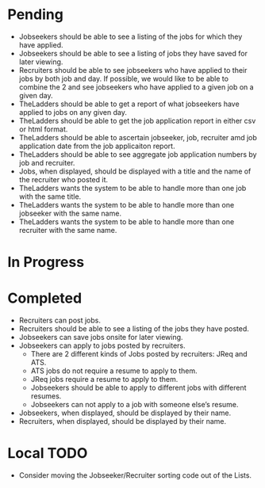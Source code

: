# Pending

+ Jobseekers should be able to see a listing of the jobs for which they have applied.
+ Jobseekers should be able to see a listing of jobs they have saved for later viewing.
+ Recruiters should be able to see jobseekers who have applied to their jobs by both job and day. If possible, we would like to be able to combine the 2 and see jobseekers who have applied to a given job on a given day.
+ TheLadders should be able to get a report of what jobseekers have applied to jobs on any given day.
+ TheLadders should be able to get the job application report in either csv or html format.
+ TheLadders should be able to ascertain jobseeker, job, recruiter amd job application date from the job applicaiton report.
+ TheLadders should be able to see aggregate job application numbers by job and recruiter.
+ Jobs, when displayed, should be displayed with a title and the name of the recruiter who posted it.
+ TheLadders wants the system to be able to handle more than one job with the same title.
+ TheLadders wants the system to be able to handle more than one jobseeker with the same name.
+ TheLadders wants the system to be able to handle more than one recruiter with the same name.

# In Progress


# Completed

+ Recruiters can post jobs.
+ Recruiters should be able to see a listing of the jobs they have posted.
+ Jobseekers can save jobs onsite for later viewing.
+ Jobseekers can apply to jobs posted by recruiters.
    + There are 2 different kinds of Jobs posted by recruiters: JReq and ATS.
    + ATS jobs do not require a resume to apply to them.
    + JReq jobs require a resume to apply to them.
    + Jobseekers should be able to apply to different jobs with different resumes.
    + Jobseekers can not apply to a job with someone else’s resume.
+ Jobseekers, when displayed, should be displayed by their name.
+ Recruiters, when displayed, should be displayed by their name.

# Local TODO

+ Consider moving the Jobseeker/Recruiter sorting code out of the Lists.
